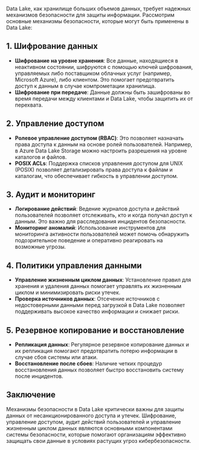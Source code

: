 

Data Lake, как хранилище больших объемов данных, требует надежных механизмов безопасности для защиты информации. Рассмотрим основные механизмы безопасности, которые могут быть применены в Data Lake:

## 1. **Шифрование данных**

- **Шифрование на уровне хранения**: Все данные, находящиеся в неактивном состоянии, шифруются с помощью ключей шифрования, управляемых либо поставщиком облачных услуг (например, Microsoft Azure), либо клиентом. Это помогает предотвратить доступ к данным в случае компрометации хранилища.
- **Шифрование при передаче**: Данные должны быть зашифрованы во время передачи между клиентами и Data Lake, чтобы защитить их от перехвата.

## 2. **Управление доступом**

- **Ролевое управление доступом (RBAC)**: Это позволяет назначать права доступа к данным на основе ролей пользователей. Например, в Azure Data Lake Storage можно настроить разрешения на уровне каталогов и файлов.
- **POSIX ACLs**: Поддержка списков управления доступом для UNIX (POSIX) позволяет детализировать права доступа к файлам и каталогам, что обеспечивает гибкость в управлении доступом.

## 3. **Аудит и мониторинг**

- **Логирование действий**: Ведение журналов доступа и действий пользователей позволяет отслеживать, кто и когда получал доступ к данным. Это важно для расследования инцидентов безопасности.
- **Мониторинг аномалий**: Использование инструментов для мониторинга активности пользователей может помочь обнаружить подозрительное поведение и оперативно реагировать на возможные угрозы.

## 4. **Политики управления данными**

- **Управление жизненным циклом данных**: Установление правил для хранения и удаления данных помогает управлять их жизненным циклом и минимизировать риски утечек.
- **Проверка источников данных**: Отсечение источников с недостоверными данными перед загрузкой в Data Lake позволяет поддерживать высокое качество информации и снижает риски.

## 5. **Резервное копирование и восстановление**

- **Репликация данных**: Регулярное резервное копирование данных и их репликация помогают предотвратить потерю информации в случае сбоя системы или атаки.
- **Восстановление после сбоев**: Наличие четких процедур восстановления данных позволяет быстро восстановить систему после инцидентов.

## Заключение

Механизмы безопасности в Data Lake критически важны для защиты данных от несанкционированного доступа и утечек. Шифрование, управление доступом, аудит действий пользователей и управление жизненным циклом данных являются основными компонентами системы безопасности, которые помогают организациям эффективно защищать свои данные в условиях растущих угроз кибербезопасности.